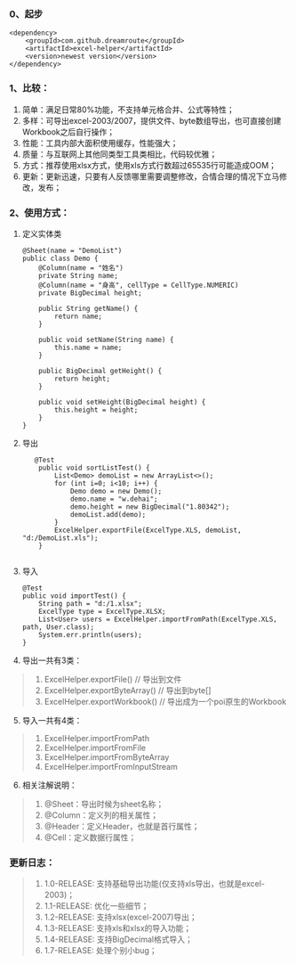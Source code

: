 ### 0、起步
```
<dependency>
    <groupId>com.github.dreamroute</groupId>
    <artifactId>excel-helper</artifactId>
    <version>newest version</version>
</dependency>
```

### 1、比较：
1. 简单：满足日常80%功能，不支持单元格合并、公式等特性；
1. 多样：可导出excel-2003/2007，提供文件、byte数组导出，也可直接创建Workbook之后自行操作；
1. 性能：工具内部大面积使用缓存，性能强大；
1. 质量：与互联网上其他同类型工具类相比，代码较优雅；
1. 方式：推荐使用xlsx方式，使用xls方式行数超过65535行可能造成OOM；
1. 更新：更新迅速，只要有人反馈哪里需要调整修改，合情合理的情况下立马修改，发布；

### 2、使用方式：
1. 定义实体类

    ```
    @Sheet(name = "DemoList")
    public class Demo {
        @Column(name = "姓名")
        private String name;
        @Column(name = "身高", cellType = CellType.NUMERIC)
        private BigDecimal height;
    
        public String getName() {
            return name;
        }
    
        public void setName(String name) {
            this.name = name;
        }
    
        public BigDecimal getHeight() {
            return height;
        }
    
        public void setHeight(BigDecimal height) {
            this.height = height;
        }
    }
    ```
1. 导出

    ```
       @Test
        public void sortListTest() {
            List<Demo> demoList = new ArrayList<>();
            for (int i=0; i<10; i++) {
                Demo demo = new Demo();
                demo.name = "w.dehai";
                demo.height = new BigDecimal("1.80342");
                demoList.add(demo);
            }
            ExcelHelper.exportFile(ExcelType.XLS, demoList, "d:/DemoList.xls");
        }
        
    ```
1. 导入

    ```
    @Test
    public void importTest() {
        String path = "d:/1.xlsx";
        ExcelType type = ExcelType.XLSX;
        List<User> users = ExcelHelper.importFromPath(ExcelType.XLS, path, User.class);
        System.err.println(users);
    }
    ```
1. 导出一共有3类：

> 1. ExcelHelper.exportFile()            // 导出到文件
> 1. ExcelHelper.exportByteArray()   // 导出到byte[]
> 1. ExcelHelper.exportWorkbook()   // 导出成为一个poi原生的Workbook

5. 导入一共有4类：

> 1. ExcelHelper.importFromPath
> 1. ExcelHelper.importFromFile
> 1. ExcelHelper.importFromByteArray
> 1. ExcelHelper.importFromInputStream

6. 相关注解说明：

> 1. @Sheet：导出时候为sheet名称；
> 1. @Column：定义列的相关属性；
> 1. @Header：定义Header，也就是首行属性；
> 1. @Cell：定义数据行属性；


### 更新日志：
>1. 1.0-RELEASE: 支持基础导出功能(仅支持xls导出，也就是excel-2003)；
>1. 1.1-RELEASE: 优化一些细节；
>1. 1.2-RELEASE: 支持xlsx(excel-2007)导出；
>1. 1.3-RELEASE: 支持xls和xlsx的导入功能；
>1. 1.4-RELEASE: 支持BigDecimal格式导入；
>1. 1.7-RELEASE: 处理个别小bug；
